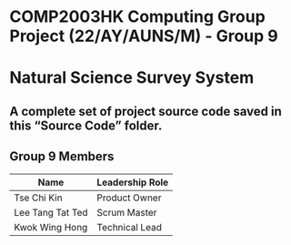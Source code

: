 # COMP2003HK Computing Group Project (22/AY/AUNS/M) - Group 9
# Natural Science Survey System
## A complete set of project source code saved in this “Source Code” folder.
## Group 9 Members
| Name  | Leadership Role |
| ------------- | ------------- |
| Tse Chi Kin  | Product Owner   |
| Lee Tang Tat Ted  | Scrum Master  |
| Kwok Wing Hong  | Technical Lead  |

